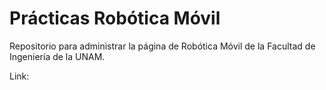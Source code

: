 # Prácticas Robótica Móvil

Repositorio para administrar la página de 
Robótica Móvil de la Facultad de Ingeniería
de la UNAM.

Link: 
